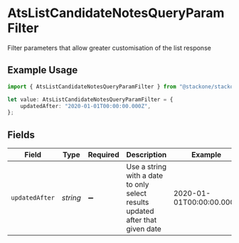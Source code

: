# AtsListCandidateNotesQueryParamFilter

Filter parameters that allow greater customisation of the list response

## Example Usage

```typescript
import { AtsListCandidateNotesQueryParamFilter } from "@stackone/stackone-client-ts/sdk/models/operations";

let value: AtsListCandidateNotesQueryParamFilter = {
    updatedAfter: "2020-01-01T00:00:00.000Z",
};
```

## Fields

| Field                                                                         | Type                                                                          | Required                                                                      | Description                                                                   | Example                                                                       |
| ----------------------------------------------------------------------------- | ----------------------------------------------------------------------------- | ----------------------------------------------------------------------------- | ----------------------------------------------------------------------------- | ----------------------------------------------------------------------------- |
| `updatedAfter`                                                                | *string*                                                                      | :heavy_minus_sign:                                                            | Use a string with a date to only select results updated after that given date | 2020-01-01T00:00:00.000Z                                                      |